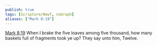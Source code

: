 ```yaml
---
publish: true
tags: [Scripture/NewT, noGraph]
aliases: ["Mark 8:19"]
---
```

[Mark 8:19](https://churchofjesuschrist.org/study/scriptures/nt/mark/8?lang=eng&id=p19#p19) When I brake the five loaves among five thousand, how many baskets full of fragments took ye up? They say unto him, Twelve.
